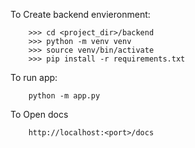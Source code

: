 To Create backend envieronment:

```
    >>> cd <project_dir>/backend
    >>> python -m venv venv
    >>> source venv/bin/activate
    >>> pip install -r requirements.txt
```

To run app:
```
    python -m app.py
```

To Open docs
```
    http://localhost:<port>/docs
```